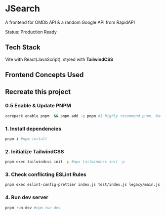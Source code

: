# JSearch
A frontend for OMDb API & a random Google API from RapidAPI

Status: Production Ready


## Tech Stack
Vite with React(JavaScript), styled with **TailwindCSS**


## Frontend Concepts Used



## Recreate this project

### 0.5 Enable & Update PNPM
```bash
corepack enable pnpm  && pnpm add -g pnpm #I highly recommend pnpm, but npm commands are provided, regardless
```

### 1. Install dependencies
```bash
pnpm i #npm install
```
### 2. Initialize TailwindCSS
```bash
pnpm exec tailwindcss init -p #npx tailwindcss init -p
```
### 3. Check conflicting ESLint Rules
```bash
pnpm exec eslint-config-prettier index.js test/index.js legacy/main.js ##npx eslint-config-prettier index.js test/index.js legacy/main.js 
```

### 4. Run dev server
```bash
pnpm run dev #npm run dev
```